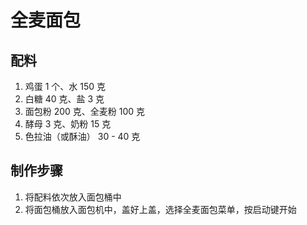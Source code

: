 # 全麦面包

## 配料
1. 鸡蛋 1 个、水 150 克
2. 白糖 40 克、盐 3 克
3. 面包粉 200 克、全麦粉 100 克
4. 酵母 3 克、奶粉 15 克
5. 色拉油（或酥油） 30 - 40 克

## 制作步骤
1. 将配料依次放入面包桶中
2. 将面包桶放入面包机中，盖好上盖，选择全麦面包菜单，按启动键开始

